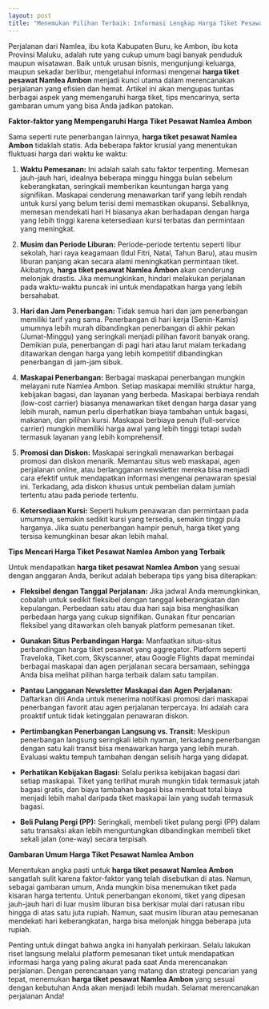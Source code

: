```yaml
---
layout: post
title: "Menemukan Pilihan Terbaik: Informasi Lengkap Harga Tiket Pesawat Namlea Ambon"
---
```


Perjalanan dari Namlea, ibu kota Kabupaten Buru, ke Ambon, ibu kota Provinsi Maluku, adalah rute yang cukup umum bagi banyak penduduk maupun wisatawan. Baik untuk urusan bisnis, mengunjungi keluarga, maupun sekadar berlibur, mengetahui informasi mengenai **harga tiket pesawat Namlea Ambon** menjadi kunci utama dalam merencanakan perjalanan yang efisien dan hemat. Artikel ini akan mengupas tuntas berbagai aspek yang memengaruhi harga tiket, tips mencarinya, serta gambaran umum yang bisa Anda jadikan patokan.

**Faktor-faktor yang Mempengaruhi Harga Tiket Pesawat Namlea Ambon**

Sama seperti rute penerbangan lainnya, **harga tiket pesawat Namlea Ambon** tidaklah statis. Ada beberapa faktor krusial yang menentukan fluktuasi harga dari waktu ke waktu:

1.  **Waktu Pemesanan:** Ini adalah salah satu faktor terpenting. Memesan jauh-jauh hari, idealnya beberapa minggu hingga bulan sebelum keberangkatan, seringkali memberikan keuntungan harga yang signifikan. Maskapai cenderung menawarkan tarif yang lebih rendah untuk kursi yang belum terisi demi memastikan okupansi. Sebaliknya, memesan mendekati hari H biasanya akan berhadapan dengan harga yang lebih tinggi karena ketersediaan kursi terbatas dan permintaan yang meningkat.

2.  **Musim dan Periode Liburan:** Periode-periode tertentu seperti libur sekolah, hari raya keagamaan (Idul Fitri, Natal, Tahun Baru), atau musim liburan panjang akan secara alami meningkatkan permintaan tiket. Akibatnya, **harga tiket pesawat Namlea Ambon** akan cenderung melonjak drastis. Jika memungkinkan, hindari melakukan perjalanan pada waktu-waktu puncak ini untuk mendapatkan harga yang lebih bersahabat.

3.  **Hari dan Jam Penerbangan:** Tidak semua hari dan jam penerbangan memiliki tarif yang sama. Penerbangan di hari kerja (Senin-Kamis) umumnya lebih murah dibandingkan penerbangan di akhir pekan (Jumat-Minggu) yang seringkali menjadi pilihan favorit banyak orang. Demikian pula, penerbangan di pagi hari atau larut malam terkadang ditawarkan dengan harga yang lebih kompetitif dibandingkan penerbangan di jam-jam sibuk.

4.  **Maskapai Penerbangan:** Berbagai maskapai penerbangan mungkin melayani rute Namlea Ambon. Setiap maskapai memiliki struktur harga, kebijakan bagasi, dan layanan yang berbeda. Maskapai berbiaya rendah (low-cost carrier) biasanya menawarkan tiket dengan harga dasar yang lebih murah, namun perlu diperhatikan biaya tambahan untuk bagasi, makanan, dan pilihan kursi. Maskapai berbiaya penuh (full-service carrier) mungkin memiliki harga awal yang lebih tinggi tetapi sudah termasuk layanan yang lebih komprehensif.

5.  **Promosi dan Diskon:** Maskapai seringkali menawarkan berbagai promosi dan diskon menarik. Memantau situs web maskapai, agen perjalanan online, atau berlangganan newsletter mereka bisa menjadi cara efektif untuk mendapatkan informasi mengenai penawaran spesial ini. Terkadang, ada diskon khusus untuk pembelian dalam jumlah tertentu atau pada periode tertentu.

6.  **Ketersediaan Kursi:** Seperti hukum penawaran dan permintaan pada umumnya, semakin sedikit kursi yang tersedia, semakin tinggi pula harganya. Jika suatu penerbangan hampir penuh, harga tiket yang tersisa kemungkinan besar akan lebih mahal.

**Tips Mencari Harga Tiket Pesawat Namlea Ambon yang Terbaik**

Untuk mendapatkan **harga tiket pesawat Namlea Ambon** yang sesuai dengan anggaran Anda, berikut adalah beberapa tips yang bisa diterapkan:

*   **Fleksibel dengan Tanggal Perjalanan:** Jika jadwal Anda memungkinkan, cobalah untuk sedikit fleksibel dengan tanggal keberangkatan dan kepulangan. Perbedaan satu atau dua hari saja bisa menghasilkan perbedaan harga yang cukup signifikan. Gunakan fitur pencarian fleksibel yang ditawarkan oleh banyak platform pemesanan tiket.

*   **Gunakan Situs Perbandingan Harga:** Manfaatkan situs-situs perbandingan harga tiket pesawat yang aggregator. Platform seperti Traveloka, Tiket.com, Skyscanner, atau Google Flights dapat memindai berbagai maskapai dan agen perjalanan secara bersamaan, sehingga Anda bisa melihat pilihan harga terbaik dalam satu tampilan.

*   **Pantau Langganan Newsletter Maskapai dan Agen Perjalanan:** Daftarkan diri Anda untuk menerima notifikasi promosi dari maskapai penerbangan favorit atau agen perjalanan terpercaya. Ini adalah cara proaktif untuk tidak ketinggalan penawaran diskon.

*   **Pertimbangkan Penerbangan Langsung vs. Transit:** Meskipun penerbangan langsung seringkali lebih nyaman, terkadang penerbangan dengan satu kali transit bisa menawarkan harga yang lebih murah. Evaluasi waktu tempuh tambahan dengan selisih harga yang didapat.

*   **Perhatikan Kebijakan Bagasi:** Selalu periksa kebijakan bagasi dari setiap maskapai. Tiket yang terlihat murah mungkin tidak termasuk jatah bagasi gratis, dan biaya tambahan bagasi bisa membuat total biaya menjadi lebih mahal daripada tiket maskapai lain yang sudah termasuk bagasi.

*   **Beli Pulang Pergi (PP):** Seringkali, membeli tiket pulang pergi (PP) dalam satu transaksi akan lebih menguntungkan dibandingkan membeli tiket sekali jalan (one-way) secara terpisah.

**Gambaran Umum Harga Tiket Pesawat Namlea Ambon**

Menentukan angka pasti untuk **harga tiket pesawat Namlea Ambon** sangatlah sulit karena faktor-faktor yang telah disebutkan di atas. Namun, sebagai gambaran umum, Anda mungkin bisa menemukan tiket pada kisaran harga tertentu. Untuk penerbangan ekonomi, tiket yang dipesan jauh-jauh hari di luar musim liburan bisa berkisar mulai dari ratusan ribu hingga di atas satu juta rupiah. Namun, saat musim liburan atau pemesanan mendekati hari keberangkatan, harga bisa melonjak hingga beberapa juta rupiah.

Penting untuk diingat bahwa angka ini hanyalah perkiraan. Selalu lakukan riset langsung melalui platform pemesanan tiket untuk mendapatkan informasi harga yang paling akurat pada saat Anda merencanakan perjalanan. Dengan perencanaan yang matang dan strategi pencarian yang tepat, menemukan **harga tiket pesawat Namlea Ambon** yang sesuai dengan kebutuhan Anda akan menjadi lebih mudah. Selamat merencanakan perjalanan Anda!
